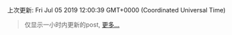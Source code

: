 
  
 上次更新: Fri Jul 05 2019 12:00:39 GMT+0000 (Coordinated Universal Time) 

 > 仅显示一小时内更新的post, [更多...](screenshots/)
  